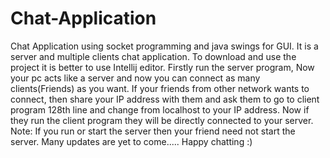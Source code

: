 # Chat-Application
Chat Application using socket programming and java swings for GUI. It is a server and multiple clients chat application.
To download and use the project it is better to use Intellij editor.
Firstly run the server program, Now your pc acts like a server and now you can connect as many clients(Friends) as you want.
If your friends from other network wants to connect, then share your IP address with them and ask them to go to client program 128th line and change from localhost to your IP address. Now if they run the client program they will be directly connected to  your server.
Note: If you run or start the server then your friend need not start the server.
Many updates are yet to come..... Happy chatting :)
